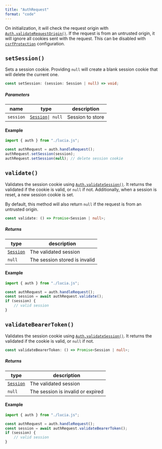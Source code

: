 ```yaml
---
title: "AuthRequest"
format: "code"
---
```


On initialization, it will check the request origin with [`Auth.validateRequestOrigin()`](/reference/lucia/interfaces/auth#validaterequestorigin). If the request is from an untrusted origin, it will ignore all cookies sent with the request. This can be disabled with [`csrfProtection`](/basics/configuration#csrfprotection) configuration.

## `setSession()`

Sets a session cookie. Providing `null` will create a blank session cookie that will delete the current one.

```ts
const setSession: (session: Session | null) => void;
```

##### Parameters

| name      | type                                                      | description      |
| --------- | --------------------------------------------------------- | ---------------- |
| `session` | [`Session`](/reference/lucia/interfaces#session)`\| null` | Session to store |

#### Example

```ts
import { auth } from "./lucia.js";

const authRequest = auth.handleRequest();
authRequest.setSession(session);
authRequest.setSession(null); // delete session cookie
```

## `validate()`

Validates the session cookie using [`Auth.validateSession()`](/reference/lucia/interfaces/auth#validatesession). It returns the validated if the cookie is valid, or `null` if not. Additionally, when a session is reset, a new session cookie is set.

By default, this method will also return `null` if the request is from an untrusted origin.

```ts
const validate: () => Promise<Session | null>;
```

##### Returns

| type                                             | description                   |
| ------------------------------------------------ | ----------------------------- |
| [`Session`](/reference/lucia/interfaces#session) | The validated session         |
| `null`                                           | The session stored is invalid |

#### Example

```ts
import { auth } from "./lucia.js";

const authRequest = auth.handleRequest();
const session = await authRequest.validate();
if (session) {
	// valid session
}
```

## `validateBearerToken()`

Validates the session cookie using [`Auth.validateSession()`](/reference/lucia/interfaces/auth#validatesession). It returns the validated if the cookie is valid, or `null` if not.

```ts
const validateBearerToken: () => Promise<Session | null>;
```

##### Returns

| type                                             | description                       |
| ------------------------------------------------ | --------------------------------- |
| [`Session`](/reference/lucia/interfaces#session) | The validated session             |
| `null`                                           | The session is invalid or expired |

#### Example

```ts
import { auth } from "./lucia.js";

const authRequest = auth.handleRequest();
const session = await authRequest.validateBearerToken();
if (session) {
	// valid session
}
```
